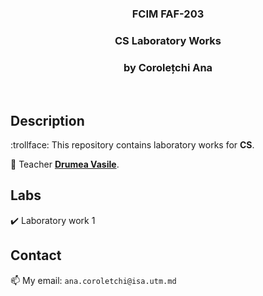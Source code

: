 <h3 align="center">FCIM FAF-203</h3>
  <div align="center">
    <h3>CS Laboratory Works</h3>
    <h3>by Corolețchi Ana</h3>
  <br/>
  </div>

 
## Description

:trollface:  This repository contains laboratory works for **CS**.

:muscle:  Teacher [**Drumea Vasile**](https://github.com/DrVasile).

## Labs
:heavy_check_mark: Laboratory work 1

## Contact

:mailbox:  My email: `ana.coroletchi@isa.utm.md`
